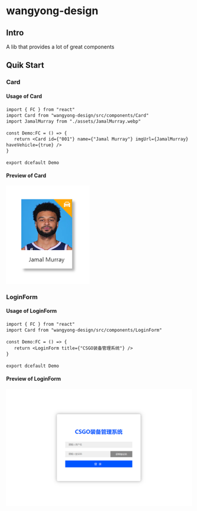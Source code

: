 # wangyong-design

## Intro

A lib that provides a lot of great components

## Quik Start

### Card

#### Usage of Card

```tsx
import { FC } from "react"
import Card from "wangyong-design/src/components/Card"
import JamalMurray from "./assets/JamalMurray.webp"

const Demo:FC = () => {
   return <Card id={"001"} name={"Jamal Murray"} imgUrl={JamalMurray} haveVehicle={true} />
}

export dcefault Demo
```

#### Preview of Card

![alt](/src/assets/JamalMurray.png)

### LoginForm

#### Usage of LoginForm

```tsx
import { FC } from "react"
import Card from "wangyong-design/src/components/LoginForm"

const Demo:FC = () => {
   return <LoginForm title={"CSGO装备管理系统"} />
}

export dcefault Demo
```

#### Preview of LoginForm

![alt](/src/assets/loginForm.png)
